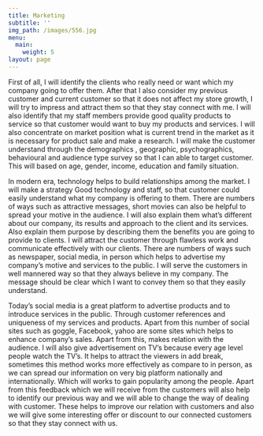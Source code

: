```yaml
---
title: Marketing
subtitle: ''
img_path: /images/556.jpg
menu:
  main:
    weight: 5
layout: page
---
```

First of all, I will identify the clients who really need or want which my company going to offer them. After that I also consider my previous customer and current customer so that it does not affect my store growth, I will try to impress and attract them so that they stay connect with me. I will also identify that my staff members provide good quality products to service so that customer would want to buy my products and services. I will also concentrate on market position what is current trend in the market as it is necessary for product sale and make a research. I will make the customer understand through the demographics , geographic, psychographics, behavioural and audience type survey so that I can able to target customer. This will based on age, gender, income, education and family situation.

In modern era, technology helps to build relationships among the market. I will make a strategy Good technology and staff, so that customer could easily understand what my company is offering to them. There are numbers of ways such as attractive messages, short movies can also be helpful to spread your motive in the audience. I will also explain them what’s different about our company, its results and approach to the client and its services. Also explain them purpose by describing them the benefits you are going to provide to clients. I will attract the customer through flawless work and communicate effectively with our clients. There are numbers of ways such as newspaper, social media, in person which helps to advertise my company’s motive and services to the public. I will serve the customers in well mannered way so that they always believe in my company. The message should be clear which I want to convey them so that they easily understand.

Today’s social media is a great platform to advertise products and to introduce services in the public. Through customer references and uniqueness of my services and products. Apart from this number of social sites such as goggle, Facebook, yahoo are some sites which helps to enhance company’s sales. Apart from this, makes relation with the audience. I will also give advertisement on TV’s because every age level people watch the TV’s. It helps to attract the viewers in add break, sometimes this method works more effectively as compare to in person, as we can spread our information on very big platform nationally and internationally. Which will works to gain popularity among the people. Apart from this feedback which we will receive from the customers will also help to identify our previous way and we will able to change the way of dealing with customer. These helps to improve our relation with customers and also we will give some interesting offer or discount to our connected customers so that they stay connect with us.
